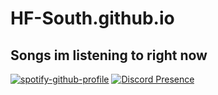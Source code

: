 # HF-South.github.io

## Songs im listening to right now
[![spotify-github-profile](https://spotify-github-profile.vercel.app/api/view?uid=31uzawzmrbwsipc74446nqv2wofm&cover_image=false&theme=default&show_offline=false&background_color=000000&interchange=false&bar_color=71e868&bar_color_cover=true)](https://github.com/HF-South) [![Discord Presence](https://lanyard.cnrad.dev/api/693428744622309418)](https://discord.com/users/693428744622309418)



